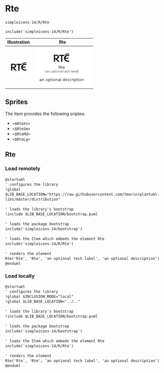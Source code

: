 # Rte


```text
simpleicons-14/R/Rte
```

```text
include('simpleicons-14/R/Rte')
```



| Illustration | Rte |
| :---: | :---: |
| ![illustration for Illustration](../../simpleicons-14/R/Rte.png) | ![illustration for Rte](../../simpleicons-14/R/Rte.Local.png) |



## Sprites
The item provides the following sriptes:

- `<$RteXs>`
- `<$RteSm>`
- `<$RteMd>`
- `<$RteLg>`





## Rte

### Load remotely
```plantuml
@startuml
' configures the library
!global $LIB_BASE_LOCATION="https://raw.githubusercontent.com/tmorin/plantuml-libs/master/distribution"

' loads the library's bootstrap
!include $LIB_BASE_LOCATION/bootstrap.puml

' loads the package bootstrap
include('simpleicons-14/bootstrap')

' loads the Item which embeds the element Rte
include('simpleicons-14/R/Rte')

' renders the element
Rte('Rte', 'Rte', 'an optional tech label', 'an optional description')
@enduml
```

### Load locally
```plantuml
@startuml
' configures the library
!global $INCLUSION_MODE="local"
!global $LIB_BASE_LOCATION="../.."

' loads the library's bootstrap
!include $LIB_BASE_LOCATION/bootstrap.puml

' loads the package bootstrap
include('simpleicons-14/bootstrap')

' loads the Item which embeds the element Rte
include('simpleicons-14/R/Rte')

' renders the element
Rte('Rte', 'Rte', 'an optional tech label', 'an optional description')
@enduml
```

